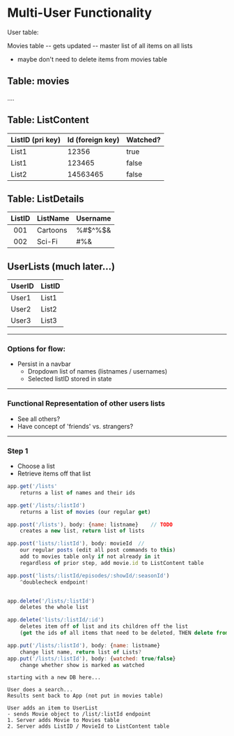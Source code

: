 # Multi-User Functionality

User table:

Movies table -- gets updated -- master list of all items on all lists
- maybe don't need to delete items from movies table

## Table: movies
....

## Table: ListContent
ListID (pri key) | Id (foreign key) | Watched?
-------| ------ | -----
List1  | 12356  | true
List1  | 123465  | false
List2  | 14563465 | false

## Table: ListDetails
ListID | ListName | Username
:-----:|----------|----------
001 | Cartoons | %#$^%$&
002 | Sci-Fi |  #$%&#$%&

## UserLists (much later...)
UserID | ListID
-----| ------
User1 | List1
User2 | List2
User3 | List3


----
### Options for flow:
- Persist in a navbar
  - Dropdown list of names (listnames / usernames)
  - Selected listID stored in state



---
### Functional Representation of other users lists
- See all others?
- Have concept of 'friends' vs. strangers?

---

### Step 1
- Choose a list
- Retrieve items off that list

```js
app.get('/lists'
    returns a list of names and their ids

app.get('/lists/:listId')
    returns a list of movies (our regular get)

app.post('/lists'), body: {name: listname}    // TODO
    creates a new list, return list of lists

app.post('lists/:listId'), body: movieId  //
    our regular posts (edit all post commands to this)
    add to movies table only if not already in it
    regardless of prior step, add movie.id to ListContent table

app.post('lists/:listId/episodes/:showId/:seasonId')
    ^doublecheck endpoint!


app.delete('/lists/:listId')
    deletes the whole list

app.delete('lists/:listId/:id')
    deletes item off of list and its children off the list
    (get the ids of all items that need to be deleted, THEN delete from listTable)

app.put('/lists/:listId'), body: {name: listname}
    change list name, return list of Lists?
app.put('/lists/:listId'), body: {watched: true/false}
    change whether show is marked as watched
```


```
starting with a new DB here...

User does a search...
Results sent back to App (not put in movies table)

User adds an item to UserList
- sends Movie object to /list/:listId endpoint
1. Server adds Movie to Movies table
2. Server adds ListID / MovieId to ListContent table
